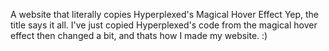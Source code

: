 <h> A website that literally copies Hyperplexed's Magical Hover Effect </h>
Yep, the title says it all. I've just copied Hyperplexed's code from the magical hover effect then changed a bit, and thats how I made my website. :)
